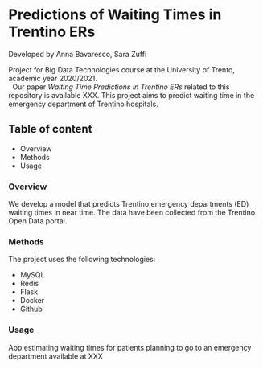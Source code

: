# Predictions of Waiting Times in Trentino ERs
Developed by Anna Bavaresco, Sara Zuffi

Project for Big Data Technologies course at the University of Trento, academic year 2020/2021.
\
&nbsp;
Our paper *Waiting Time Predictions in Trentino ERs* related to this repository is available XXX.
This project aims to predict waiting time in the emergency department of Trentino hospitals.

## Table of content
* Overview
* Methods
* Usage

### Overview
We develop a model that predicts Trentino emergency departments (ED) waiting times in near time. The data have been collected from the Trentino Open Data portal.

### Methods
The project uses the following technologies:
* MySQL
* Redis
* Flask
* Docker
* Github

### Usage
App estimating waiting times for patients planning to go to an emergency department available at XXX
